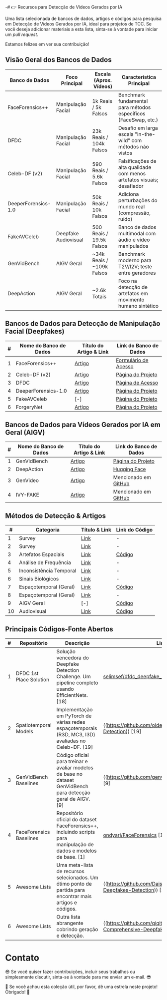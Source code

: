 -# :point_right: Recursos para Detecção de Vídeos Gerados por IA

Uma lista selecionada de bancos de dados, artigos e códigos para pesquisa em Detecção de Vídeos Gerados por IA, ideal para projetos de TCC. Se você deseja adicionar materiais a esta lista, sinta-se à vontade para iniciar um *pull request*.

Estamos felizes em ver sua contribuição!

## Visão Geral dos Bancos de Dados

| Banco de Dados | Foco Principal | Escala (Aprox. Vídeos) | Característica Principal |
|---|---|---|---|
| FaceForensics++ | Manipulação Facial | 1k Reais / 5k Falsos | Benchmark fundamental para métodos específicos (FaceSwap, etc.) |
| DFDC | Manipulação Facial | 23k Reais / 104k Falsos | Desafio em larga escala "in-the-wild" com métodos não vistos |
| Celeb-DF (v2) | Manipulação Facial | 590 Reais / 5.6k Falsos | Falsificações de alta qualidade com menos artefatos visuais; desafiador |
| DeeperForensics-1.0 | Manipulação Facial | 50k Reais / 10k Falsos | Adiciona perturbações do mundo real (compressão, ruído) |
| FakeAVCeleb | Deepfake Audiovisual | 500 Reais / 19.5k Falsos | Banco de dados multimodal com áudio e vídeo manipulados |
| GenVidBench | AIGV Geral | ~34k Reais / ~109k Falsos | Benchmark moderno para T2V/I2V; teste entre geradores |
| DeepAction | AIGV Geral | ~2.6k Totais | Foco na detecção de artefatos em movimento humano sintético |

## Bancos de Dados para Detecção de Manipulação Facial (Deepfakes)

| # | Nome do Banco de Dados | Título do Artigo & Link | Link do Banco de Dados |
|---|---|---|---|
| 1 | FaceForensics++ |[Artigo](https://arxiv.org/abs/1901.08971) | [Formulário de Acesso](https://www.google.com/search?q=https://docs.google.com/forms/d/e/1FAIpQLSdRRR3L5zAv6tQ_CKxmK4W96tAab_pfBu2EKAgQbeDVhmXagg/viewform) |
| 2 | Celeb-DF (v2) |[Artigo](https://arxiv.org/abs/1909.12962) | [Página do Projeto](https://github.com/yuezunli/celeb-deepfakeforensics) |
| 3 | DFDC |[Artigo](https://arxiv.org/abs/2006.07397) | [Página de Acesso](https://ai.meta.com/datasets/dfdc/) |
| 4 | DeeperForensics-1.0 |[Artigo](https://arxiv.org/abs/2001.03024) | [Página do Projeto](https://github.com/EndlessSora/DeeperForensics-1.0) |
| 5 | FakeAVCeleb |[-] | [Página do Projeto](https://github.com/DASH-Lab/FakeAVCeleb) |
| 6 | ForgeryNet |[Artigo](https://openaccess.thecvf.com/content/CVPR2023/papers/Tan_Learning_on_Gradients_Generalized_Artifacts_Representation_for_GAN-Generated_Images_Detection_CVPR_2023_paper.pdf) | [Página do Projeto](https://github.com/Daisy-Zhang/Awesome-Deepfakes-Detection) |

## Bancos de Dados para Vídeos Gerados por IA em Geral (AIGV)

| # | Nome do Banco de Dados | Título do Artigo & Link | Link do Banco de Dados |
|---|---|---|---|
| 1 | GenVidBench |[Artigo](https://arxiv.org/abs/2501.11340) | [Página do Projeto](https://github.com/genvidbench/GenVidBench) |
| 2 | DeepAction |[Artigo](https://arxiv.org/abs/2412.00526) | [Hugging Face](https://huggingface.co/datasets/faridlab/deepaction_v1) |
| 3 | GenVideo |[Artigo](https://arxiv.org/abs/2405.19707) | Mencionado em [GitHub](https://github.com/chenhaoxing/Awesome-AI-Generated-Video-Detection) |
| 4 | IVY-FAKE |[Artigo](https://arxiv.org/abs/2506.00979) | Mencionado em [GitHub](https://github.com/chenhaoxing/Awesome-AI-Generated-Video-Detection) |

## Métodos de Detecção & Artigos

| # | Categoria | Título & Link | Link do Código |
|---|---|---|---|
| 1 | Survey | [Link](https://arxiv.org/abs/2403.17881) | - |
| 2 | Survey | [Link](https://arxiv.org/abs/2001.00179) | - |
| 3 | Artefatos Espaciais | [Link](https://arxiv.org/abs/1912.13458) | [Código](https://www.google.com/search?q=https://github.com/JStehouwer/FF-X-ray) |
| 4 | Análise de Frequência | [Link](https://openaccess.thecvf.com/content/CVPR2021/papers/Li_Frequency-Aware_Discriminative_Feature_Learning_Supervised_by_Single-Center_Loss_for_Face_CVPR_2021_paper.pdf) | - |
| 5 | Inconsistência Temporal | [Link](https://arxiv.org/abs/1811.00661) | - |
| 6 | Sinais Biológicos | [Link](https://arxiv.org/abs/1806.02877) | - |
| 7 | Espaçotemporal (Geral) | [Link](https://openaccess.thecvf.com/content/ICCV2023/papers/Xu_TALL_Thumbnail_Layout_for_Deepfake_Video_Detection_ICCV_2023_paper.pdf)  | [Código](https://github.com/rainy-xu/TALL4Deepfake) |
| 8 | Espaçotemporal (Geral) | [Link](https://ieeexplore.ieee.org/document/10173099) | - |
| 9 | AIGV Geral | [-] | [Código](https://github.com/chenhaoxing/DeMamba) |
| 10 | Audiovisual | [Link](https://nips.cc/virtual/2024/poster/94610)| [Código](https://github.com/Eleven4AI/SpeechForensics) |

## Principais Códigos-Fonte Abertos

| # | Repositório | Descrição | Link |
|---|---|---|---|
| 1 | DFDC 1st Place Solution | Solução vencedora do Deepfake Detection Challenge. Um pipeline completo usando EfficientNets. [18] | [selimsef/dfdc_deepfake_challenge](https://github.com/selimsef/dfdc_deepfake_challenge) [18] |
| 2 | Spatiotemporal Models | Implementação em PyTorch de várias redes espaçotemporais (R3D, MC3, I3D) avaliadas no Celeb-DF. [19] |((https://github.com/oidelima/Deepfake-Detection)) [19] |
| 3 | GenVidBench Baselines | Código oficial para treinar e avaliar modelos de base no dataset GenVidBench para detecção geral de AIGV. [9] |((https://github.com/genvidbench/GenVidBench)) [9] |
| 4 | FaceForensics Baselines | Repositório oficial do dataset FaceForensics++, incluindo scripts para manipulação de dados e modelos de base. [1] | [ondyari/FaceForensics](https://github.com/ondyari/FaceForensics) [1] |
| 5 | Awesome Lists | Uma meta-lista de recursos selecionados. Um ótimo ponto de partida para encontrar mais artigos e códigos. |((https://github.com/Daisy-Zhang/Awesome-Deepfakes-Detection)) [2] |
| 6 | Awesome Lists | Outra lista abrangente cobrindo geração e detecção. |((https://github.com/qiqitao77/Awesome-Comprehensive-Deepfake-Detection)) [5] |

# Contato

:sunglasses: Se você quiser fazer contribuições, incluir seus trabalhos ou simplesmente discutir, sinta-se à vontade para me enviar um e-mail. :sunglasses:

:sparkling_heart: Se você achou esta coleção útil, por favor, dê uma estrela neste projeto! Obrigado! :sparkling_heart:
